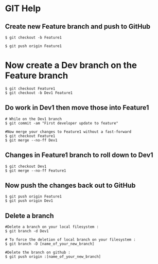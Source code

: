 # GIT Help

## Create new Feature branch and push to GitHub
```
$ git checkout -b Feature1

$ git push origin Feature1
```

# Now create a Dev branch on the Feature branch
```
$ git checkout Feature1
$ git checkout -b Dev1 Feature1
```

## Do work in Dev1 then move those into Feature1
```
# While on the Dev1 branch
$ git commit -am "First developer update to feature"

#Now merge your changes to Feature1 without a fast-forward
$ git checkout Feature1
$ git merge --no-ff Dev1

```

## Changes in Feature1 branch to roll down to Dev1
```
$ git checkout Dev1
$ git merge --no-ff Feature1
```

## Now push the changes back out to GitHub
```
$ git push origin Feature1
$ git push origin Dev1
```


## Delete a branch
```
#Delete a branch on your local filesystem :
$ git branch -d Dev1

# To force the deletion of local branch on your filesystem :
$ git branch -D [name_of_your_new_branch]

#Delete the branch on github :
$ git push origin :[name_of_your_new_branch]
```